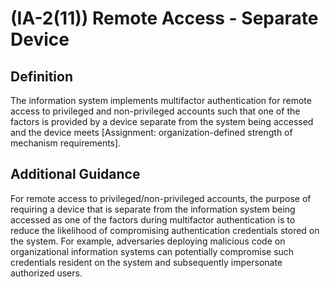 
# (IA-2(11)) Remote Access - Separate Device

## Definition

The information system implements multifactor authentication for remote access to privileged and non-privileged accounts such that one of the factors is provided by a device separate from the system being accessed and the device meets [Assignment: organization-defined strength of mechanism requirements].

## Additional Guidance

For remote access to privileged/non-privileged accounts, the purpose of requiring a device that is separate from the information system being accessed as one of the factors during multifactor authentication is to reduce the likelihood of compromising authentication credentials stored on the system. For example, adversaries deploying malicious code on organizational information systems can potentially compromise such credentials resident on the system and subsequently impersonate authorized users.
